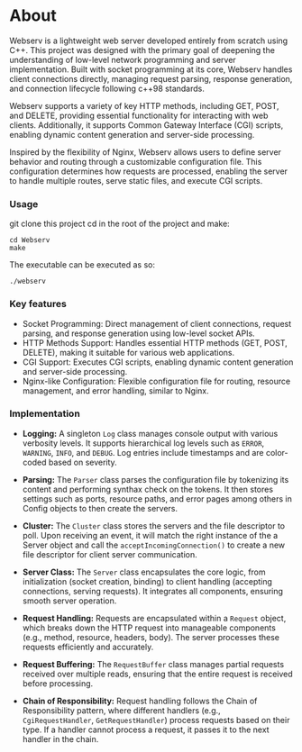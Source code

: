 # About 

Webserv is a lightweight web server developed entirely from scratch using C++. This project was designed with the primary goal of deepening the understanding of low-level network programming and server implementation. Built with socket programming at its core, Webserv handles client connections directly, managing request parsing, response generation, and connection lifecycle following c++98 standards.

Webserv supports a variety of key HTTP methods, including GET, POST, and DELETE, providing essential functionality for interacting with web clients. Additionally, it supports Common Gateway Interface (CGI) scripts, enabling dynamic content generation and server-side processing.

Inspired by the flexibility of Nginx, Webserv allows users to define server behavior and routing through a customizable configuration file. This configuration determines how requests are processed, enabling the server to handle multiple routes, serve static files, and execute CGI scripts.


### Usage

git clone this project cd in the root of the project and make:

```
cd Webserv
make
```

The executable can be executed as so:

```./webserv```

### Key features
- Socket Programming: Direct management of client connections, request parsing, and response generation using low-level socket APIs.
- HTTP Methods Support: Handles essential HTTP methods (GET, POST, DELETE), making it suitable for various web applications.
- CGI Support: Executes CGI scripts, enabling dynamic content generation and server-side processing.
- Nginx-like Configuration: Flexible configuration file for routing, resource management, and error handling, similar to Nginx.


### Implementation

- **Logging:** A singleton `Log` class manages console output with various verbosity levels. It supports hierarchical log levels such as `ERROR`, `WARNING`, `INFO`, and `DEBUG`. Log entries include timestamps and are color-coded based on severity.

- **Parsing:** The `Parser` class parses the configuration file by tokenizing its content and performing synthax check on the tokens. It then stores settings such as ports, resource paths, and error pages among others in Config objects to then create the servers.

- **Cluster:** The `Cluster` class stores the servers and the file descriptor to poll. Upon receiving an event, it will match the right instance of the a Server object and call the `acceptIncomingConnection()` to create a new file descriptor for client server communication. 

- **Server Class:** The `Server` class encapsulates the core logic, from initialization (socket creation, binding) to client handling (accepting connections, serving requests). It integrates all components, ensuring smooth server operation.

- **Request Handling:** Requests are encapsulated within a `Request` object, which breaks down the HTTP request into manageable components (e.g., method, resource, headers, body). The server processes these requests efficiently and accurately.

- **Request Buffering:** The `RequestBuffer` class manages partial requests received over multiple reads, ensuring that the entire request is received before processing.

- **Chain of Responsibility:** Request handling follows the Chain of Responsibility pattern, where different handlers (e.g., `CgiRequestHandler`, `GetRequestHandler`) process requests based on their type. If a handler cannot process a request, it passes it to the next handler in the chain.


